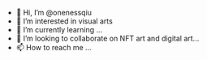 - 👋 Hi, I’m @onenessqiu
- 👀 I’m interested in visual arts
- 🌱 I’m currently learning ...
- 💞️ I’m looking to collaborate on NFT art and digital art...
- 📫 How to reach me ...

<!---
onenessqiu/onenessqiu is a ✨ special ✨ repository because its `README.md` (this file) appears on your GitHub profile.
You can click the Preview link to take a look at your changes.
--->
